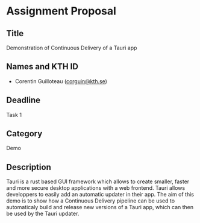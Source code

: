 # Assignment Proposal

## Title

Demonstration of Continuous Delivery of a Tauri app

## Names and KTH ID

-   Corentin Guilloteau (corguin@kth.se)

## Deadline

Task 1

## Category

Demo

## Description

Tauri is a rust based GUI framework which allows to create smaller, faster and more secure desktop applications with a
web frontend. Tauri allows developpers to easily add an automatic updater in their app. The aim of this demo is to show
how a Continuous Delivery pipeline can be used to automaticaly build and release new versions of a Tauri app, which can
then be used by the Tauri updater.
